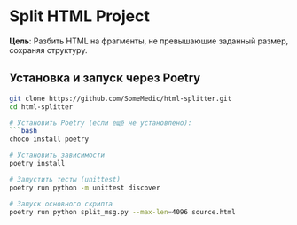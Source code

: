 # Split HTML Project

**Цель**: Разбить HTML на фрагменты, не превышающие заданный размер, сохраняя структуру.

## Установка и запуск через Poetry

```bash
git clone https://github.com/SomeMedic/html-splitter.git
cd html-splitter

# Установить Poetry (если ещё не установлено):
```bash
choco install poetry

# Установить зависимости
poetry install

# Запустить тесты (unittest)
poetry run python -m unittest discover

# Запуск основного скрипта
poetry run python split_msg.py --max-len=4096 source.html
